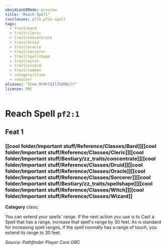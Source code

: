 ```yaml
---
obsidianUIMode: preview
title: "Reach Spell"
cssclasses: pf2e,pf2e-spell
tags:
  - trait/bard
  - trait/cleric
  - trait/concentrate
  - trait/druid
  - trait/oracle
  - trait/sorcerer
  - trait/spellshape
  - trait/witch
  - trait/wizard
  - trait/common
  - category/class
  - remaster
aliases: "Item.MrNtCQIlZSd0Nilt"
license: ORC
---
```

# Reach Spell `pf2:1`
## Feat 1
### [[cool folder/Important stuff/Reference/Classes/Bard]][[cool folder/Important stuff/Reference/Classes/Cleric]][[cool folder/Important stuff/Bestiary/zz_traits/concentrate]][[cool folder/Important stuff/Reference/Classes/Druid]][[cool folder/Important stuff/Reference/Classes/Oracle]][[cool folder/Important stuff/Reference/Classes/Sorcerer]][[cool folder/Important stuff/Bestiary/zz_traits/spellshape]][[cool folder/Important stuff/Reference/Classes/Witch]][[cool folder/Important stuff/Reference/Classes/Wizard]]

**Category** class; 




You can extend your spells' range. If the next action you use is to Cast a Spell that has a range, increase that spell's range by 30 feet. As is standard for increasing spell ranges, if the spell normally has a range of touch, you extend its range to 30 feet.

*Source: Pathfinder Player Core*
*ORC*